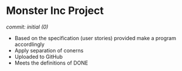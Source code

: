 # Monster Inc Project
*commit: initial (0)*
- Based on the specification (user stories) provided make a program accordlingly
- Apply separation of conerns
- Uploaded to GitHub
- Meets the definitions of DONE

